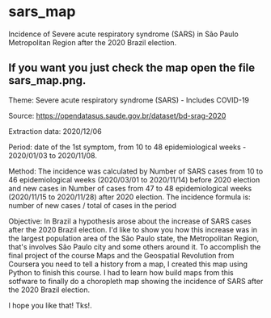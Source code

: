 # sars_map
Incidence of Severe acute respiratory syndrome (SARS) in São Paulo Metropolitan Region after the 2020 Brazil election.

## If you want you just check the map open the file sars_map.png.

Theme: Severe acute respiratory syndrome (SARS) - Includes COVID-19 

Source: https://opendatasus.saude.gov.br/dataset/bd-srag-2020 

Extraction data: 2020/12/06

Period: date of the 1st symptom, from 10 to 48 epidemiological weeks - 2020/01/03 to 2020/11/08.

Method: The incidence was calculated by Number of SARS cases from 10 to 46 epidemiological weeks (2020/03/01 to 2020/11/14) before 2020 election and new cases in Number of cases from 47 to 48 epidemiological weeks (2020/11/15 to 2020/11/28) after 2020 election.
The incidence formula is: number of new cases / total of cases in the period

Objective: In Brazil a hypothesis arose about the increase of SARS cases after the 2020 Brazil election. I'd like to show you how this increase was in the largest population area of the São Paulo state, the Metropolitan Region, that's involves São Paulo city and some others around it. 
To accomplish the final project of the course Maps and the Geospatial Revolution from Coursera you need to tell a history from a map, I created this map using Python to finish this course. I had to learn how build maps from this sotfware to finally do a choropleth map showing the incidence of SARS after the 2020 Brazil election.

I hope you like that!
Tks!.

